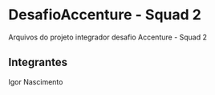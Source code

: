 # DesafioAccenture - Squad 2
Arquivos do projeto integrador desafio Accenture - Squad 2

<h2>Integrantes</h2>
Igor Nascimento
